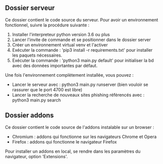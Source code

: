 ## Dossier serveur

Ce dossier contient le code source du serveur. 
Pour avoir un environnement fonctionnel, suivre la procédure suivante :

1. Installer l'interpreteur python version 3.6 ou plus
2. Lancer l'invite de commande et se positionner dans le dossier server
3. Créer un environnement virtual venv et l'activer
4. Exécuter la commande : 'pip3 install -r requirements.txt' pour installer les paquets nécessaires.
5. Exécuter la commande : 'python3 main.py default' pour initialiser la bd avec des données importantes par défaut.

Une fois l'environnement complètement installée, vous pouvez :

* Lancer le serveur avec : python3 main.py runserver    (bien vouloir se rassurer que le port 4700 est libre)
* Lancer la recherche de nouveaux sites phishing référencés avec : python3 main.py search


## Dossier addons

Ce dossier contient le code source de l'addons instalable sur un browser :

- Chromium : addons qui fonctionne sur les navigateurs Chrome et Opera
- Firefox : addons qui fonctionne le navigateur Firefox

Pour installer un addons en local, se rendre dans les paramètres du navigateur, option 'Extensions'.

